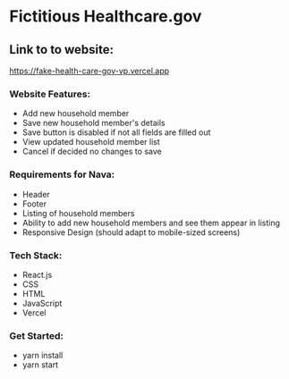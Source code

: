 # Fictitious Healthcare.gov 

## Link to to website:

https://fake-health-care-gov-vp.vercel.app

### Website Features:
- Add new household member
- Save new household member's details
- Save button is disabled if not all fields are filled out
- View updated household member list
- Cancel if decided no changes to save

### Requirements for Nava:

- Header
- Footer
- Listing of household members
- Ability to add new household members and see them appear in listing
- Responsive Design (should adapt to mobile-sized screens)

### Tech Stack:

- React.js
- CSS
- HTML
- JavaScript
- Vercel

### Get Started:
- yarn install
- yarn start
